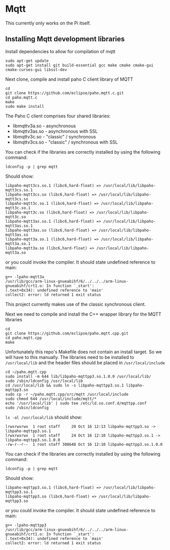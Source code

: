 # Mqtt

This currently only works on the Pi itself.

## Installing Mqtt development libraries

Install dependencies to allow for compilation of mqtt

```shell
sudo apt-get update
sudo apt-get install git build-essential gcc make cmake cmake-gui cmake-curses-gui libssl-dev
```

Next clone, compile and install paho C client library of MQTT

```shell
cd
git clone https://github.com/eclipse/paho.mqtt.c.git
cd paho.mqtt.c
make
sudo make install
```

The Paho C client comprises four shared libraries:

 * libmqttv3a.so - asynchronous
 * libmqttv3as.so - asynchronous with SSL
 * libmqttv3c.so - "classic" / synchronous
 * libmqttv3cs.so - "classic" / synchronous with SSL

You can check if the libraries are correctly installed by using the following command:

```shell
ldconfig -p | grep mqtt
```

Should show:
```shell
libpaho-mqtt3cs.so.1 (libc6,hard-float) => /usr/local/lib/libpaho-mqtt3cs.so.1
libpaho-mqtt3cs.so (libc6,hard-float) => /usr/local/lib/libpaho-mqtt3cs.so
libpaho-mqtt3c.so.1 (libc6,hard-float) => /usr/local/lib/libpaho-mqtt3c.so.1
libpaho-mqtt3c.so (libc6,hard-float) => /usr/local/lib/libpaho-mqtt3c.so
libpaho-mqtt3as.so.1 (libc6,hard-float) => /usr/local/lib/libpaho-mqtt3as.so.1
libpaho-mqtt3as.so (libc6,hard-float) => /usr/local/lib/libpaho-mqtt3as.so
libpaho-mqtt3a.so.1 (libc6,hard-float) => /usr/local/lib/libpaho-mqtt3a.so.1
libpaho-mqtt3a.so (libc6,hard-float) => /usr/local/lib/libpaho-mqtt3a.so
```

or you could invoke the compiler. It should state undefined reference to main:
```shell
g++ -lpaho-mqtt3a
/usr/lib/gcc/arm-linux-gnueabihf/6/../../../arm-linux-gnueabihf/crt1.o: In function `_start':
(.text+0x34): undefined reference to 'main'
collect2: error: ld returned 1 exit status
```

This project currently makes use of the classic synchronous client.

Next we need to compile and install the C++ wrapper library for the MQTT libraries

```shell
cd
git clone https://github.com/eclipse/paho.mqtt.cpp.git
cd paho.mqtt.cpp
make
```

Unfortunately this repo's Makefile does not contain an install target. So we will have to this
manually. The libraries need to be installed to `/usr/local/lib` and the header files should be placed in `/usr/local/include`

```shell
cd ~/paho.mqtt.cpp
sudo install -m 644 lib/libpaho-mqttpp3.so.1.0.0 /usr/local/lib/
sudo /sbin/ldconfig /usr/local/lib
cd /usr/local/lib && sudo ln -s libpaho-mqttpp3.so.1 libpaho-mqttpp3.so
sudo cp -r ~/paho.mqtt.cpp/src/mqtt /usr/local/include
sudo chmod 644 /usr/local/include/mqtt/*
echo '/usr/local/lib' | sudo tee /etc/ld.so.conf.d/mqttpp.conf
sudo /sbin/ldconfig
```

`ls -al /usr/local/lib` should show:

```shell
lrwxrwxrwx  1 root staff     20 Oct 16 12:13 libpaho-mqttpp3.so -> libpaho-mqttpp3.so.1
lrwxrwxrwx  1 root staff     24 Oct 16 12:10 libpaho-mqttpp3.so.1 -> libpaho-mqttpp3.so.1.0.0
-rw-r--r--  1 root staff 308648 Oct 16 12:10 libpaho-mqttpp3.so.1.0.0
```

You can check if the libraries are correctly installed by using the following command:

```shell
ldconfig -p | grep mqtt
```

Should show:
```shell
libpaho-mqttpp3.so.1 (libc6,hard-float) => /usr/local/lib/libpaho-mqttpp3.so.1
libpaho-mqttpp3.so (libc6,hard-float) => /usr/local/lib/libpaho-mqttpp3.so
```

or you could invoke the compiler. It should state undefined reference to main:
```shell
g++ -lpaho-mqttpp3
/usr/lib/gcc/arm-linux-gnueabihf/6/../../../arm-linux-gnueabihf/crt1.o: In function `_start':
(.text+0x34): undefined reference to `main'
collect2: error: ld returned 1 exit status
```
